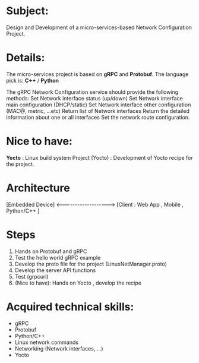 # Subject: 

Design and Development of a micro-services-based Network Configuration Project.

# Details:

The micro-services project is based on **gRPC** and **Protobuf**.
The language pick is: **C++** / **Python**

The gRPC Network Configuration service should provide the following methods:
Set Network interface status (up/down)
Set Network interface main configuration (DHCP/static)
Set Network interface other configuration (MAC@, metric, ...etc)
Return list of Network interfaces
Return the detailed information about one or all interfaces
Set the network route configuration.

# Nice to have:
**Yocto** : Linux build system
Project (Yocto) : Development of Yocto recipe for the project.
# Architecture
[Embedded Device] <-------------------> [Client : Web App , Mobile , Python/C++ ]

# Steps
1) Hands on Protobuf and gRPC
2) Test the hello world gRPC example
3) Develop the proto file for the project (LinuxNetManager.proto)
4) Develop the server API functions
5) Test (grpcurl)
6) (Nice to have): Hands on Yocto , develop the recipe

# Acquired technical skills:
- gRPC
- Protobuf
- Python/C++
- Linux network commands
- Networking (Network interfaces, ...)
- Yocto
